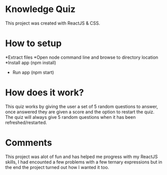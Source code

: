 # Knowledge Quiz

This project was created with ReactJS & CSS.

# How to setup

*Extract files
*Open node command line and browse to directory location
*Install app (npm install)
* Run app (npm start)


# How does it work?

This quiz works by giving the user a set of 5 random questions to answer, once answered they are given a score and the option to restart the quiz. The quiz will always give 5 random questions when it has been refreshed/restarted. 

# Comments

This project was alot of fun and has helped me progress with my ReactJS skills, I had encounted a few problems with a few ternary expressions but in the end the project turned out how I wanted it too.
